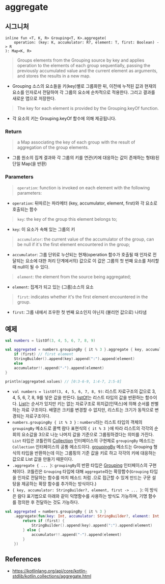 # aggregate

## 시그니처

```
inline fun <T, K, R> Grouping<T, K>.aggregate(
    operation: (key: K, accumulator: R?, element: T, first: Boolean) -> R
): Map<K, R>
```

> Groups elements from the Grouping source by key and applies operation to the elements of each group sequentially, passing the previously accumulated value and the current element as arguments, and stores the results in a new map.
- Grouping 소스의 요소들을 키(key)별로 그룹화한 뒤, 이전에 누적된 값과 현재의 요소를 인자로서 전달하여 각 그룹의 요소에 순차적으로 적용한다. 그리고 결과를 새로운 맵으로 저장한다.

> The key for each element is provided by the Grouping.keyOf function.
- 각 요소의 키는 Grouping.keyOf 함수에 의해 제공됩니다.

### Return
> a Map associating the key of each group with the result of aggregation of the group elements.
- 그룹 원소의 집계 결과와 각 그룹의 키를 연관(키에 대응하는 값이 존재하는 형태)된 단일 Map(을 반환)

### Parameters

> `operation`: function is invoked on each element with the following parameters:
- `operation`: 뒤따르는 파라메터 (key, accumulator, element, first)와 각 요소로 호출되는 함수
> `key`: the key of the group this element belongs to;
- `key`: 이 요소가 속해 있는 그룹의 키
> `accumulator`: the current value of the accumulator of the group, can be null if it's the first element encountered in the group;
- `accumulator`: 그룹 단위로 누산되는 현재(operation 함수가 호출될 때 인자로 전달되는 요소에 대한 처리 단계에서의) 값으로 이 값은 그룹의 첫 번째 요소를 처리할 때 null이 될 수 있다.
> `element`: the element from the source being aggregated;
- `element`: 집계가 되고 있는 (그룹)소스의 요소 
> `first`: indicates whether it's the first element encountered in the group.
- `first`: 그룹 내에서 조우한 첫 번째 요소인지 아닌지 (불리언 값으로) 나타냄

## 예제

```kt
val numbers = listOf(3, 4, 5, 6, 7, 8, 9)

val aggregated = numbers.groupingBy { it % 3 }.aggregate { key, accumulator: StringBuilder?, element, first ->
    if (first) // first element
    StringBuilder().append(key).append(":").append(element)
    else
    accumulator!!.append("-").append(element)
}

println(aggregated.values) // [0:3-6-9, 1:4-7, 2:5-8] 

```
- `val numbers = listOf(3, 4, 5, 6, 7, 8, 9)`: 리스트 자료구조의 값으로 3, 4, 5, 6, 7, 8, 9를 넣은 값을 만든다. [listOf](https://kotlinlang.org/api/core/kotlin-stdlib/kotlin.collections/list-of.html)는 리스트 타입의 값을 반환하는 함수이다. [List](https://kotlinlang.org/api/core/kotlin-stdlib/kotlin.collections/-list/)는 순서가 있지만 키는 없는 자료구조로 위치값(인덱스)에 의해 순서를 판별하는 자료 구조이다. 배열은 크키를 변경할 수 없지만, 리스트는 크기가 동적으로 변경되는 자료구조이다.
- `numbers.groupingBy { it % 3 }` : `numbers`라는 리스트 타입의 객체의 `groupingBy` 메소드로 콜백 람다 표현식의 `{ it % 3 }`에 따라 리스트의 각각의 순회의 요소값을 3으로 나눈 나머지 값을 기준으로 그룹핑하겠다는 의미를 가진다. `List` 타입은 코틀린의 [Collection](https://kotlinlang.org/api/core/kotlin-stdlib/kotlin.collections/-collection/) 인터페이스의 구현체로 `groupingBy` 메소드는 `Collection` 인터페이스의 공통 메소드이다. [groupingBy](https://kotlinlang.org/api/core/kotlin-stdlib/kotlin.collections/grouping-by.html) 메소드는 Grouping 형식의 타입을 반환하는데 이는 그룹핑의 기준 값을 키로 하고 각각의 키에 대응하는 값으로 List 값을 만들기 때문이다.
- `.aggregate { ... }`: `groupingBy`의 반환 타입은 [Grouping](https://kotlinlang.org/api/core/kotlin-stdlib/kotlin.collections/-grouping/) 인터페이스의 구현체이다. 코틀린은 `Grouping` 타입에 대해 `aggregate`라는 확장함수(`Grouping` 타입을 인자로 전달하는 함수를 마치 메소드 처럼 .으로 접근할 수 있게 만드는 구문 설탕을 제공하는 확장 함수를 추가하는 방식이다.)
- `{ key, accumulator: StringBuilder?, element, first -> ... }`: 이 방식은 람다 표기법으로 아래와 같이 익명함수를 사용하는 방식도 가능하며, 기명 함수를 정의한 후 전달하는 것도 가능하다.
```kt
val aggregated = numbers.groupingBy { it % 3 }
    .aggregate(fun(key: Int, accumulator: StringBuilder?, element: Int, first: Boolean): StringBuilder {
        return if (first) {
            StringBuilder().append(key).append(":").append(element)
        } else {
            accumulator!!.append("-").append(element)
        }
    })
```

## References
- https://kotlinlang.org/api/core/kotlin-stdlib/kotlin.collections/aggregate.html
